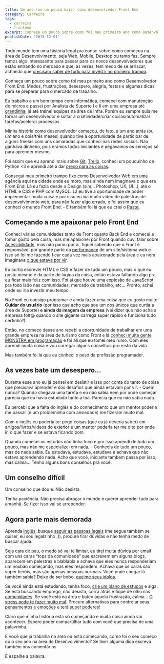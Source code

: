 ```yaml
---
title: Um ano (ou um pouco mais) como desenvolvedor Front End
category: Carreira
tags:
  - carreira
  - frontend
excerpt: Conheça um pouco sobre como foi meu primeiro ano como Desenvolvedor Front End. Medos, frustrações, desespero, alegria, festas e algumas dicas para se preparar para o mercado de trabalho.
publishDate: '2015-12-01'
---
```


Todo mundo tem uma história legal pra contar sobre como começou na área de Desenvolvimento, seja Web, Mobile, Desktop ou tanto faz. Sempre temos algo interessante para passar para os novos desenvolvedores que estão entrando no mercado e que, as vezes, tem medo de se arriscar, achando que [precisam saber de tudo para investir no primeiro trampo](https://woliveiras.com.br/posts/requisitos-para-vagas-front-end/).

Conheça um pouco sobre como foi meu primeiro ano como Desenvolvedor Front End. Medos, frustrações, desespero, alegria, festas e algumas dicas para se preparar para o mercado de trabalho.

Eu trabalho a um bom tempo com informática, comecei com manutenção de micros e passei por Analista de Suporte I e II em uma empresa até [grandinha](https://www.linkedin.com/in/woliveira542), já até treinei equipes na área de Infra. Porém eu sempre quis me tornar um desenvolvedor e soltar a criatividade/criar coisas/automatizar tarefas/acelerar processos.

Minha história como desenvolvedor começou, de fato, a um ano atrás (ou um ano e dois/três meses) quando tive a oportunidade de participar de alguns freelas com uns camaradas que conheci nas redes sociais. Não ganhava dinheiro, pois eramos todos iniciantes e pegávamos os serviços só para aprender mesmo.

Foi assim que eu aprendi mais sobre [Git](https://woliveiras.com.br/posts/instalando-o-git-windows/), [Trello](https://woliveiras.com.br/posts/gerenciar-projetos-com-trello/), conheci um pouquinho de Python <3 e aprendi até a dar [preço para as coisas](https://woliveiras.com.br/posts/freelancer-quanto-cobrar-pelo-freelance/).

Consegui meu primeiro trampo fixo como Desenvolvedor Web em uma agência aqui na cidade onde eu moro, mas ainda nem imaginava o que era Front End. Lá eu fazia desde o Design (sim... Photoshop, UX, UI…), até o HTML e CSS e PHP com MySQL. Lá eu tive a oportunidade de poder implementar muita coisa e por isso eu via muito vídeo de palestras de desenvolvimento web, para não fazer algo errado, e foi assim que eu conheci o mundo Front End. - E também foi lá que eu criei o [Pastel](https://github.com/woliveiras/pastel).

## Começando a me apaixonar pelo Front End

Conheci várias comunidades tanto de Front quanto Back End e comecei a tomar gosto pela coisa, mas me apaixonei por Front quando ouvi falar sobre [Acessibilidade](https://www.youtube.com/watch?v=hmw0bFD7GHw), mas não parou por aí, fiquei sabendo que o Front é responsável por grande parte da [performance](https://developer.yahoo.com/blogs/ydn/high-performance-sites-importance-front-end-performance-7160.html) de um site/sistema web e isso só foi me fazendo ficar cada vez mais apaixonado pela área e eu nem imaginava [o que estava por vir](https://tableless.com.br/desafios-de-um-desenvolvedor-front-end/).

Eu curtia escrever HTML e CSS e fazer de tudo um pouco, mas o que eu gosto mesmo é da parte de lógica da coisa, então estava faltando algo pra eu ficar mais feliz com isso. Foi ai que houve uma explosão de JavaScript pra todo lado nas comunidades, mercado de trabalho, etc... Pronto, achei onde eu iria investir meu tempo.

No Front eu consigo programar e ainda fazer uma coisa que eu gosto muito: **Cuidar do usuário** (por isso que acho que sou um dos únicos que curtia a área de Suporte) **e ainda da imagem da empresa** (vai dizer que não acha a empresa fo#@ quando o site gigante carrega super rápido e funciona tudo certinho?).

Então, no começo desse ano recebi a oportunidade de trabalhar em uma grande empresa na área de turismo como Front e lá [conheci muita gente MONSTRA em programação](https://tableless.com.br/trabalhe-ao-lado-de-gente-boa-e-seja-a-gente-boa/) e foi ali que eu tomei meu rumo. Com eles aprendi muita coisa e vou carregar alguns conselhos pro resto da vida.

Mas também foi lá que eu conheci o peso da profissão programador.

## As vezes bate um desespero...

Durante esse ano eu já pensei em desistir e isso por conta do tanto de coisa que precisava aprender e dos desafios que ainda estavam por vir. - Quem nunca? Quando chegava uma tarefa e eu não sabia nem por onde começar parecia que eu havia estudado tanto a toa. Parecia que eu não sabia nada.

Eu percebi que a falta do inglês e do conhecimento que um mentor poderia me passar (e um probleminha com ansiedade) me fizeram muito mal.

Com o inglês eu poderia ter pego coisas (que eu já deveria saber) em artigos/livros/videos do exterior e um mentor poderia ter me dito por onde ir, o que fazer e se estava ficando bom.

Quando comecei os estudos não tinha foco e por isso aprendi de tudo um pouco, mas não me especializei em nada. - Conhecia de tudo um pouco, mas de nada sabia.
Eu estudava, estudava, estudava e achava que não estava aprendendo nada. Acho que você, iniciante também passa por isso, mas calma… Tenho alguns bons conselhos pra você.

## Um conselho difícil

Um conselho que dou é: Não desista.

Tenha paciência. Não precisa abraçar o mundo e querer aprender tudo para amanhã. Se fizer isso vai se arrepender.

## Agora parte mais demorada

Aprenda [inglês](https://www.igorapa.com/fui-aprender-ingles.html), busque [seguir as pessoas legais](https://uptodate.frontendrescue.org/#follow-cool-people) (me segue também se quiser, eu sou legalzinho ;)), procure tirar dúvidas e não tenha medo de buscar ajuda.

Seja cara de pau, o medo só vai te limitar, eu tirei muita dúvida por email com uns caras “tops da comunidade” que escrevem em alguns blogs, aparecem em palestras e blablabla e achava que eles nunca responderiam um noobão começando, mas eles respondem. Achava que os caras são super heróis, mas são apenas pessoas normais. Você pode chegar lá também sabia? Deixe de ser bobo, [queime seus idolos](https://danielfilho.github.io/2014/08/20/queime-seus-idolos/).

Se você ainda está estudando, tenha foco, [crie um plano de estudos](https://woliveiras.com.br/posts/guia-de-estudos-desenvolvedor-front-end-iniciante) e siga.
Se está buscando emprego, não desista, corra atrás e fique de olho nas [comunidades](https://www.facebook.com/groups/frontendvagas/).
Se você está na área e bateu aquela frustração, calma… [O stress pode te fazer muito mal](https://www.linkedin.com/pulse/20140911044818-57651957-stress-literalmente-deixa-os-programadores-loucos-e-a-s%C3%ADndrome-do-impostor). Procure alternativas para controlar seus [pensamentos e emoções](https://www.javascriptmasters.com.br/blog/mindfulness/o-que-e-mindfulness/) e terá [super poderes](https://www.javascriptmasters.com.br/blog/mindfulness/como-ter-superpoderes-na-programacao/)!

Claro que minha história está só começando e muita coisa ainda vai acontecer. Espero poder compartilhar tudo com você que precisa de uma palavrinha.

E você que já trabalha na área ou está começando, como foi o seu começo ou o seu ano na área de Desenvolvimento? Se tiver alguma dica escreva também nos comentários.

E espalhe a palavra.
